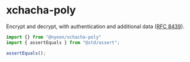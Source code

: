 # xchacha-poly

Encrypt and decrypt, with authentication and additional data ([RFC 8439](https://rfc-editor.org/rfc/rfc8439.txt)).

```ts
import {} from "@nyoon/xchacha-poly"
import { assertEquals } from "@std/assert";

assertEquals();
```
